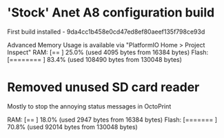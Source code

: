 # 'Stock' Anet A8 configuration build

First build installed - 9da4cc1b458e0cd47ed8ef80aeef135f798ce93d

Advanced Memory Usage is available via "PlatformIO Home > Project Inspect"
RAM:   [==        ]  25.0% (used 4095 bytes from 16384 bytes)
Flash: [========  ]  83.4% (used 108490 bytes from 130048 bytes)


# Removed unused SD card reader

Mostly to stop the annoying status messages in OctoPrint

RAM:   [==        ]  18.0% (used 2947 bytes from 16384 bytes)
Flash: [=======   ]  70.8% (used 92014 bytes from 130048 bytes)